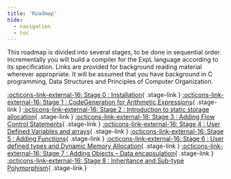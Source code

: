 ```yaml
---
title: 'Roadmap'
hide:
  - navigation
  - toc
---
```


This roadmap is divided into several stages, to be done in sequential order.
Incrementally you will build a compiler for the ExpL language according to its specification.
Links are provided for background reading material wherever appropriate. It will be assumed
that you have background in C programming, Data Structures and Principles of Computer Organization.


[:octicons-link-external-16: Stage 0 : Installation](./stage-00.md){ .stage-link }
[:octicons-link-external-16: Stage 1 : CodeGeneration for Arithmetic Expressions](./stage-01.md){ .stage-link }
[:octicons-link-external-16: Stage 2 : Introduction to static storage allocation](./stage-02.md){ .stage-link }
[:octicons-link-external-16: Stage 3 : Adding Flow Control Statements](./stage-03.md){ .stage-link }
[:octicons-link-external-16: Stage 4 : User Defined Variables and arrays](./stage-04.md){ .stage-link }
[:octicons-link-external-16: Stage 5 : Adding Functions](./stage-05.md){ .stage-link }
[:octicons-link-external-16: Stage 6 : User defined types and Dynamic Memory Allocation](./stage-06.md){ .stage-link }
[:octicons-link-external-16: Stage 7 : Adding Objects – Data encapsulation](./stage-07.md){ .stage-link }
[:octicons-link-external-16: Stage 8 : Inheritance and Sub-type Polymorphism](./stage-08.md){ .stage-link }
